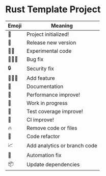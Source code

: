 Rust Template Project
=====================

| Emoji  | Meaning                      |
|--------|------------------------------|
| 🎂     | Project initialized!         |
| 🎉     | Release new version          |
| 🧪🔮   | Experimental code            |
| 🔧🐛🐞 | Bug fix                      |
| 🔒     | Security fix                 |
| 🐣🐤🐥 | Add feature                  |
| 📝     | Documentation                |
| 🚀     | Performance improve!         |
| 🚧     | Work in progress             |
| 🚨     | Test coverage improve!       |
| 🚥     | CI improve!                  |
| 🔥     | Remove code or files         |
| 🧹     | Code refactor                |
| 📈     | Add analytics or branch code |
| 🤖     | Automation fix               |
| 📦     | Update dependencies          |